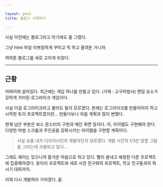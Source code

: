 ```yaml
---

layout: post
title: 블로그 시작하기

---
```


사실 이전에는 블로그라고 하기에도 좀 그랬다.

그냥 html 파일 이쁘장하게 꾸미고 띡 하고 올려둔 거니까.

여하튼 블로그를 새로 고치게 되었다.

-----

## 근황

어찌어찌 살아있다.
최근에는 게임 하나를 만들고 있다. (가제 : 고구마법사)
랜덤 요소가 강하게 가미된 로그라이크 게임이다.

사실 이걸 로그라이크라고 불러도 될지 모르겠다.
본래는 로그라이크를 만들어야지 하고 시작한 토이 프로젝트였지만...
만들다보니 처음 계획과 많이 변했다.

현재 남은 부분은 보스 몬스터의 구현과 메인 화면 등이다.
아, 아이템도 구현해야 한다.
다양한 마법 스크롤과 주인공을 강화시키는 아이템을 구현할 계획이다.

> 사실 요즘 내가 디자이너인지 개발자인지 모르겠다.
>개발 시간의 1/3은 망할 그림을 그리는데 사용되고 있다...

그래도 재미는 있으니까 즐거운 마음으로 하고 있다.
빨리 끝내고 예정된 다른 프로젝트에 집중해야겠다.
동아리 프로젝트와 새로 사귄 친구와의 프로젝트, 학교 친구들과의 뭐시기 대회까지.

이제 다시 개발하러 가야겠다.
끝.

